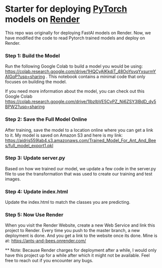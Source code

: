 # Starter for deploying [PyTorch](http://pytorch.org/) models on [Render](https://render.com)

This repo was originally for deploying FastAI models on Render. Now, we have modified the code to read Pytorch trained models and deploy on Render.

### Step 1: Build the Model
Run the following Google Colab to build a model you would be using: https://colab.research.google.com/drive/1HQCyAlKkdiT_48OoYsvqYxsurmYAIGqP?usp=sharing . This notebook contains a minimal code that only focuses on building the model. 

If you need more information about the model, you can check out this Google Colab
https://colab.research.google.com/drive/1IbzIbVE5CvPZ_Ni6ZSY3lBdD_dy5BPW2?usp=sharing


### Step 2: Save the Full Model Online
After training, save the model to a location online where you can get a link to it. My model is saved on Amazon S3 and here is my link: https://aidris559lab4.s3.amazonaws.com/Trained_Model_For_Ant_And_Bees/full_model_export1.pkl

### Step 3: Update server.py
Based on how we trained our model, we update a few code in the server.py file to use the transformation that was used to create our training and test images.

### Step 4: Update index.html
Update the index.html to match the classes you are predicting.

### Step 5: Now Use Render
When you visit the Render Website, create a new Web Service and link this project to Render. Every time you push to the master branch, a new deployment is done. And you get a link to the website once its done. Mine is at: https://ants-and-bees.onrender.com/

** Note: Because Render charges for deployment after a while, I would only have this project up for a while after which it might not be available. Feel free to reach out if you encounter any bugs.